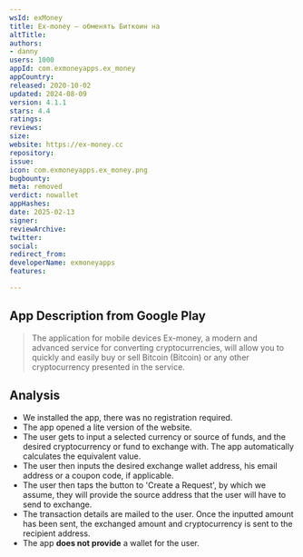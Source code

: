 ```yaml
---
wsId: exMoney
title: Ex-money – обменять Биткоин на
altTitle: 
authors:
- danny
users: 1000
appId: com.exmoneyapps.ex_money
appCountry: 
released: 2020-10-02
updated: 2024-08-09
version: 4.1.1
stars: 4.4
ratings: 
reviews: 
size: 
website: https://ex-money.cc
repository: 
issue: 
icon: com.exmoneyapps.ex_money.png
bugbounty: 
meta: removed
verdict: nowallet
appHashes: 
date: 2025-02-13
signer: 
reviewArchive: 
twitter: 
social: 
redirect_from: 
developerName: exmoneyapps
features: 

---
```


## App Description from Google Play 

> The application for mobile devices Ex-money, a modern and advanced service for converting cryptocurrencies, will allow you to quickly and easily buy or sell Bitcoin (Bitcoin) or any other cryptocurrency presented in the service.

## Analysis 

- We installed the app, there was no registration required. 
- The app opened a lite version of the website. 
- The user gets to input a selected currency or source of funds, and the desired cryptocurrency or fund to exchange with. The app automatically calculates the equivalent value.
- The user then inputs the desired exchange wallet address, his email address or a coupon code, if applicable.
- The user then taps the button to 'Create a Request', by which we assume, they will provide the source address that the user will have to send to exchange. 
- The transaction details are mailed to the user. Once the inputted amount has been sent, the exchanged amount and cryptocurrency is sent to the recipient address.
- The app **does not provide** a wallet for the user.